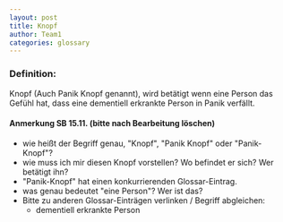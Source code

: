 ```yaml
---
layout: post
title: Knopf
author: Team1
categories: glossary
---
```


### Definition:
Knopf (Auch Panik Knopf genannt), wird betätigt wenn eine Person das Gefühl hat, dass eine dementiell erkrankte Person in Panik verfällt.

#### Anmerkung SB 15.11. (bitte nach Bearbeitung löschen)

* wie heißt der Begriff genau, "Knopf", "Panik Knopf" oder "Panik-Knopf"? 
* wie muss ich mir diesen Knopf vorstellen? Wo befindet er sich? Wer betätigt ihn?
* "Panik-Knopf" hat einen konkurrierenden Glossar-Eintrag.
* was genau bedeutet "eine Person"? Wer ist das?
* Bitte zu anderen Glossar-Einträgen verlinken / Begriff abgleichen: 
    * dementiell erkrankte Person
